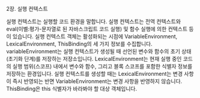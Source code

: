 2장. 실행 컨텍스트

실행 컨텍스트는 실행할 코드 환경을 말합니다. 실행 컨텍스트는 전역 컨텍스트와 eval(이벨:평가-문자열로 된 자바스크립트 코드 실행) 및 함수 실행에 의한 컨텍스트 등이 있습니다. 실행 컨텍스트 객체는 활성화되는 시점에 VariableEnvironment, LexicalEnvironment, ThisBinding의 세 가지 정보를 수집합니다.
variableEnvironment는 실행 컨텍스트가 생성될 때 선언된 변수와 함수의 초기 상태(초기화 단계)를 저장하는 저장소입니다.
LexicalEnvironment는 현재 실행 중인 코드의 실행 범위(스코프) 내에서 변수와 함수, 그리고 블록 스코프를 포함한 식별자 정보를 저장하는 환경입니다.
실행 컨텍스트를 생성할 때는 LexicalEnvironment는 변경 사항이 즉시 반영되는 반면 VariableEnvironment는 변경 사항을 반영하지 않습니다. 
ThisBinding은 this 식별자가 바라봐야 할 대상 객체입니다.
